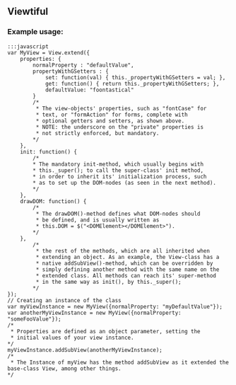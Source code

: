 ## Viewtiful

### Example usage:
    :::javascript  
    var MyView = View.extend({
        properties: {
            normalProperty : "defaultValue",
            propertyWithGSetters : {
                set: function(val) { this._propertyWithGSetters = val; },
                get: function() { return this._propertyWithGSetters; },
                defaultValue: "foontastical"
            }
            /* 
             * The view-objects' properties, such as "fontCase" for 
             * text, or "formAction" for forms, complete with 
             * optional getters and setters, as shown above.
             * NOTE: the underscore on the "private" properties is 
             * not strictly enforced, but mandatory.
            */
        },
        init: function() {
            /* 
            * The mandatory init-method, which usually begins with 
            * this._super(); to call the super-class' init method, 
            * in order to inherit its' initialization process, such 
            * as to set up the DOM-nodes (as seen in the next method). 
            */
        },
        drawDOM: function() {
            /* 
             * The drawDOM()-method defines what DOM-nodes should 
             * be defined, and is usually written as 
             * this.DOM = $("<DOMElement></DOMElement>").
            */
        },
            /* 
             * the rest of the methods, which are all inherited when 
             * extending an object. As an example, the View-class has a 
             * native addSubView()-method, which can be overridden by 
             * simply defining another method with the same name on the 
             * extended class. All methods can reach its' super-method 
             * in the same way as init(), by this._super();
            */
    });
    // Creating an instance of the class
    var myViewInstance = new MyView({normalProperty: "myDefaultValue"});
    var anotherMyViewInstance = new MyView({normalProperty: "someFooValue"});
    /* 
     * Properties are defined as an object parameter, setting the 
     * initial values of your view instance.
    */
    myViewInstance.addSubView(anotherMyViewInstance);
    /*
     * The Instance of myView has the method addSubView as it extended the base-class View, among other things.
    */
